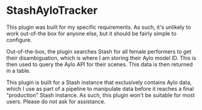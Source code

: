 # StashAyloTracker

This plugin was built for my specific requirements. As such, it's unlikely to
work out-of-the box for anyone else, but it should be fairly simple to
configure.

Out-of-the-box, the plugin searches Stash for all female performers to get their
disambiguation, which is where I am storing their Aylo model ID. This is then
used to query the Aylo API for their scenes. This data is then returned in a table.

This plugin is built for a Stash instance that exclusively contains Aylo data,
which I use as part of a pipeline to manipulate data before it reaches a final
"production" Stash instance. As such, this plugin won't be suitable for most
users. Please do not ask for assistance.

